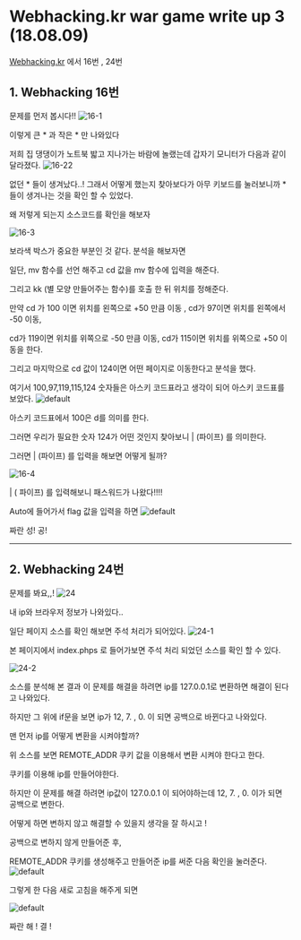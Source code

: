 # Webhacking.kr war game write up 3 (18.08.09) #

[Webhacking.kr](Webhacking.kr) 에서 16번 , 24번 
 


## 1. Webhacking 16번 

문제를 먼저 봅시다!!
![16-1](https://user-images.githubusercontent.com/40850499/44003902-74e1aeaa-9e95-11e8-8c20-95afe7aa2f58.PNG)


이렇게 큰 * 과 작은 * 만 나와있다

저희 집 댕댕이가 노트북 밟고 지나가는 바람에 놀랬는데 갑자기 모니터가 다음과 같이 달라졌다.
![16-22](https://user-images.githubusercontent.com/40850499/44003905-7e52f3f4-9e95-11e8-9680-b2fa83ee2d59.PNG)

없던 * 들이 생겨났다..! 그래서 어떻게 했는지 찾아보다가 아무 키보드를 눌러보니까 *들이 생겨나는 것을 확인 할 수 있었다. 

왜 저렇게 되는지 소스코드를 확인을 해보자

![16-3](https://user-images.githubusercontent.com/40850499/44003908-8b12b700-9e95-11e8-85a8-532ec6228b9a.PNG)


보라색 박스가 중요한 부분인 것 같다. 분석을 해보자면

일단, mv 함수를 선언 해주고 cd 값을 mv 함수에 입력을 해준다.

그리고 kk (별 모양 만들어주는 함수)를 호출 한 뒤 위치를 정해준다.

만약 cd 가 100 이면 위치를 왼쪽으로 +50 만큼 이동 , cd가 97이면 위치를 왼쪽에서 -50 이동,

cd가 119이면 위치를 위쪽으로 -50 만큼 이동, cd가 115이면 위치를 위쪽으로 +50 이동을 한다.

그리고 마지막으로 cd 값이 124이면 어떤 페이지로 이동한다고 분석을 했다.

여기서 100,97,119,115,124 숫자들은 아스키 코드표라고 생각이 되어 아스키 코드표를 보았다.
![default](https://user-images.githubusercontent.com/40850499/44003912-939e3692-9e95-11e8-9088-7f63f26350f3.PNG)


아스키 코드표에서 100은 d를 의미를 한다. 

그러면 우리가 필요한 숫자 124가 어떤 것인지 찾아보니 | (파이프) 를 의미한다.

그러면 | (파이프) 를 입력을 해보면 어떻게 될까?

![16-4](https://user-images.githubusercontent.com/40850499/44003915-9dd49520-9e95-11e8-96dc-1defde3a604f.PNG)


| ( 파이프) 를 입력해보니 패스워드가 나왔다!!!!

Auto에 들어가서 flag 값을 입력을 하면 
![default](https://user-images.githubusercontent.com/40850499/44003919-a95aaf74-9e95-11e8-8a2d-925aede7a0e2.PNG)




짜란 성! 공! 



------



 ## 2. Webhacking 24번 ##

문제를 봐요,,!
![24](https://user-images.githubusercontent.com/40850499/44003922-b37c04da-9e95-11e8-9015-5ea77c5f3c7b.PNG)

내 ip와 브라우저 정보가 나와있다.. 

일단 페이지 소스를 확인 해보면 주석 처리가 되어있다.
![24-1](https://user-images.githubusercontent.com/40850499/44003927-bae4cb6c-9e95-11e8-98a9-ede1df36b575.PNG)


본 페이지에서 index.phps 로 들어가보면 주석 처리 되었던 소스를 확인 할 수 있다.

![24-2](https://user-images.githubusercontent.com/40850499/44003931-c2180106-9e95-11e8-8554-802fde282cd3.PNG)




소스를 분석해 본 결과 이 문제를 해결을 하려면 ip를 127.0.0.1로 변환하면 해결이 된다고 나와있다.

하지만 그 위에 if문을 보면 ip가 12, 7. , 0. 이 되면 공백으로 바뀐다고 나와있다.

맨 먼저  ip를 어떻게 변환을 시켜야할까?

위 소스를 보면 REMOTE_ADDR 쿠키 값을 이용해서 변환 시켜야 한다고 한다.

쿠키를 이용해 ip를 만들어야한다.

하지만 이 문제를 해결 하려면 ip값이 127.0.0.1 이 되어야하는데 12, 7. , 0. 이가 되면 공백으로 변한다. 

어떻게 하면 변하지 않고 해결할 수 있을지 생각을 잘 하시고 !

공백으로 변하지 않게 만들어준 후, 

REMOTE_ADDR 쿠키를 생성해주고 만들어준 ip를 써준 다음 확인을 눌러준다.
![default](https://user-images.githubusercontent.com/40850499/44003943-cee29e00-9e95-11e8-980b-a0e03f28f2c0.PNG)



그렇게 한 다음 새로 고침을 해주게 되면

![default](https://user-images.githubusercontent.com/40850499/44003946-d750c530-9e95-11e8-9049-0279b52a38a5.PNG)


짜란 해 ! 결 !







